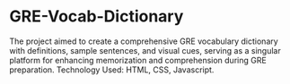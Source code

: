 # GRE-Vocab-Dictionary
The project aimed to create a comprehensive GRE vocabulary dictionary with definitions, sample sentences, and visual cues, serving as a singular platform for enhancing memorization and comprehension during GRE preparation. Technology Used: HTML, CSS,  Javascript.
